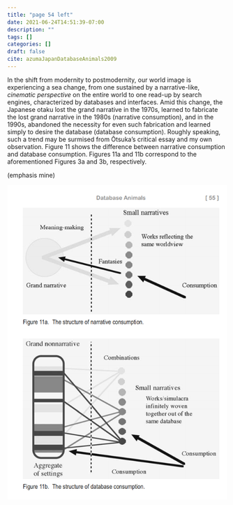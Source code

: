 ```yaml
---
title: "page 54 left"
date: 2021-06-24T14:51:39-07:00
description: ""
tags: []
categories: []
draft: false
cite: azumaJapanDatabaseAnimals2009
---
```


In the shift from modernity to postmodernity, our world image is
experiencing a sea change, from one sustained by a narrative-like, *cinematic perspective* on the entire world to one read-up by search engines, characterized by databases and interfaces. Amid this change,
the Japanese otaku lost the grand narrative in the 1970s, learned to
fabricate the lost grand narrative in the 1980s (narrative consumption),
and in the 1990s, abandoned the necessity for even such fabrication
and learned simply to desire the database (database consumption).
Roughly speaking, such a trend may be surmised from Ōtsuka’s critical
essay and my own observation. Figure 11 shows the difference between
narrative consumption and database consumption. Figures 11a and
11b correspond to the aforementioned Figures 3a and 3b, respectively.

(emphasis mine)

![database](./database_figures.png "wow")

